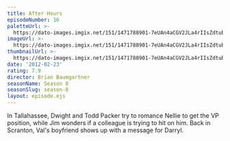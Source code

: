```yaml
---
title: After Hours
episodeNumber: 16
paletteUrl: >-
  https://dato-images.imgix.net/151/1471788901-7eUAn4aCGV2JLa4rIIsZdtub8A.jpg?auto=enhance&ch=DPR%2CWidth&palette=json
imageUrl: >-
  https://dato-images.imgix.net/151/1471788901-7eUAn4aCGV2JLa4rIIsZdtub8A.jpg?auto=compress%2Cformat&ch=DPR%2CWidth&w=500
thumbnailUrl: >-
  https://dato-images.imgix.net/151/1471788901-7eUAn4aCGV2JLa4rIIsZdtub8A.jpg?auto=enhance&ch=DPR%2CWidth&fit=crop&fm=jpg&h=280&w=500
date: '2012-02-23'
rating: 7.9
director: Brian Baumgartner
seasonName: Season 8
seasonSlug: season-8
layout: episode.ejs
---
```


In Tallahassee, Dwight and Todd Packer try to romance Nellie to get the VP position, while Jim wonders if a colleague is trying to hit on him. Back in Scranton, Val's boyfriend shows up with a message for Darryl.